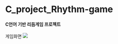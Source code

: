 # C_project_Rhythm-game
<h4> C언어 기반 리듬게임 프로젝트</h4>

  <p> 게임화면
    <img src = "https://user-images.githubusercontent.com/67617475/155063599-5cabdf6c-2573-4d42-9b5f-a9e2f10d19a8.png" >
